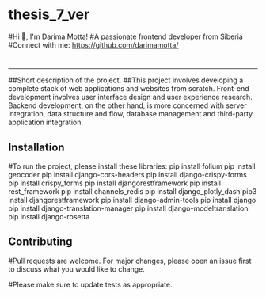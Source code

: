 # thesis_7_ver
#Hi 👋, I'm Darima Motta!
#A passionate frontend developer from Siberia
#Connect with me: https://github.com/darimamotta/

# 
***
##Short description of the project.
##This project involves developing a complete stack of web applications and websites from scratch. Front-end development involves user interface design and user experience research. Backend development, on the other hand, is more concerned with server integration, data structure and flow, database management and third-party application integration.

## Installation

#To run the project, please install these libraries:
pip install folium
pip install geocoder
pip install django-cors-headers
pip install django-crispy-forms
pip install crispy_forms
pip install djangorestframework
pip install rest_framework
pip install channels_redis
pip install django_plotly_dash
pip3 install djangorestframework
pip install django-admin-tools
pip install django
pip install django-translation-manager
pip install django-modeltranslation
pip install django-rosetta




## Contributing
#Pull requests are welcome. For major changes, please open an issue first to discuss what you would like to change.

#Please make sure to update tests as appropriate.
